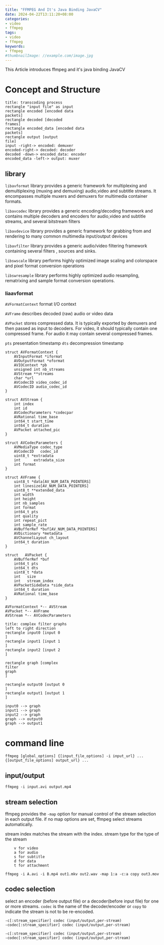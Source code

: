 ```yaml
---
title: "FFMPEG And It's Java Binding JavaCV"
date: 2024-04-22T13:11:20+08:00
categories:
- video
- ffmpeg
tags:
- video
- ffmpeg
keywords:
- ffmpeg
#thumbnailImage: //example.com/image.jpg
---
```

This Article introduces ffmpeg and it's java binding JavaCV
<!--more-->

# Concept and Structure


``` plantuml
title: transcoding process
rectangle "input file" as input
rectangle encoded [encoded data
packets]
rectangle decoded [decoded
frames]
rectangle encoded_data [encoded data
packets]
rectangle output [output 
file]
input -right-> encoded: demuxer
encoded-right-> decoded: decoder
decoded -down-> encoded_data: encoder
encoded_data -left-> output: muxer

```

## library

`libavformat` library provides a generic framework for multiplexing and demultiplexing (muxing and demuxing) audio,video and subtitle streams. It encompasses multiple muxers and demuxers for multimedia container formats.

`libavcodec` library provides a generic encoding/decoding framework and contains multiple decoders and encoders for audio,video and subtitle streams, and several bitstream filters

`libavdevice` library provides a generic framework for grabbing from and rendering to many common multimedia input/output devices

`libavfilter` library provides a generic audio/video filtering framework containing several filters , sources and sinks.

`libswscale` library performs highly optimized image scaling and colorspace and pixel format conversion operations

`libswresample` library performs highly optimized audio resampling, rematrixing and sample format conversion operations.


### liaavformat



`AVFormatContext` format I/O context

`AVFrame` describes decoded (raw) audio or video data

`AVPacket` stores compressed data. It is typically exported by demuxers and then passed as input to decoders.
For video, it should typically contain one compressed frame. For audio it may contain several compressed frames.


`pts` presentation timestamp
`dts` decompression timestamp

```plantuml
struct AVFormatContext {
    AVInputFormat *iformat
    AVOutputFormat *oformat
    AVIOContext *pb
    unsigned int nb_streams
    AVStream **streams
    char *url
    AVCodecID video_codec_id
    AVCodecID audio_codec_id
}

struct AVStream {
    int index
    int id
    AVCodecParameters *codecpar
    AVRational time_base
    int64_t start_time
    int64_t duration
    AVPacket attached_pic
}

struct AVCodecParameters {
    AVMediaType codec_type
    AVCodecID   codec_id
    uint8_t *extradata
    int      extradata_size
    int format
}

struct AVFrame {
    uint8_t *data[AV_NUM_DATA_POINTERS]
    int linesize[AV_NUM_DATA_POINTERS]
    uint8_t **extended_data
    int width
    int height
    int nb_samples
    int format
    int64_t pts
    int quality
    int repeat_pict
    int sample_rate
    AVBufferRef *buf[AV_NUM_DATA_POINTERS]
    AVDictionary *metadata
    AVChannelLayout ch_layout
    int64_t duration
}

struct   AVPacket {
    AVBufferRef *buf
    int64_t pts
    int64_t dts
    uint8_t *data
    int   size
    int   stream_index
    AVPacketSideData *side_data
    int64_t duration
    AVRational time_base
}  

AVFormatContext *-- AVStream
AVPacket *-- AVFrame
AVStream *-- AVCodecParameters
```



```plantuml
title: complex filter graphs
left to right direction
rectangle input0 [input 0
]
rectangle input1 [input 1
]
rectangle input2 [input 2
]

rectangle graph [complex
filter
graph
]

rectangle output0 [output 0
]
rectangle output1 [output 1
]

input0 --> graph
input1 --> graph
input2 --> graph
graph --> output0
graph --> output1
```








# command line
```
ffmpeg [global_options] {[input_file_options] -i input_url} ... {[output_file_options] output_url} ...
```



## input/output
```
ffmpeg -i input.avi output.mp4
```



## stream selection
ffmpeg provides the `-map` option for manual control of the stream selection in each output file. if no map options are set, ffmpeg select streams automatically.

stream index matches the stream with the index.
stream type for the type of the stream 
```
    v for video
    a for audio
    s for subtitle
    d for data
    t for attachment
```


```
ffmpeg -i A.avi -i B.mp4 out1.mkv out2.wav -map 1:a -c:a copy out3.mov
```

## codec selection
select an encoder (before output file) or a decoder(before input file) for one or more streams.
`codec` is the name of the decoder/encoder or `copy` to indicate the stream is not to be re-encoded.

```
-c[:stream_specifier] codec (input/output,per-stream)
-codec[:stream_specifier] codec (input/output,per-stream)
```











```
-c[:stream_specifier] codec (input/output,per-stream)
-codec[:stream_specifier] codec (input/output,per-stream) 
```
